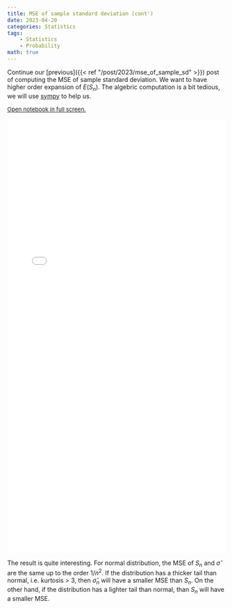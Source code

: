```yaml
---
title: MSE of sample standard deviation (cont')
date: 2023-04-20
categories: Statistics
tags: 
    - Statistics
    - Probability
math: true
---
```



Continue our [previous]({{< ref "/post/2023/mse_of_sample_sd" >}}) post of computing the MSE of sample standard deviation. We want to have higher order expansion of $E(S_n)$. The algebric computation is a bit tedious, we will use [sympy](https://www.sympy.org/) to help us.


<font style="font-size: small"><a href="/post/2023/sample_sd_bias.html" target="_blank">Open notebook in full screen.</a></font>
 <iframe
       src="/post/2023/sample_sd_bias.html"
       width="100%"
       height="1000px"
       style="border:none;">
 </iframe>

The result is quite interesting. For normal distribution, the MSE of $S_n$ and $\hat \sigma$ are the same up to the order $1/n^2$.
If the distribution has a thicker tail than normal, i.e. kurtosis > 3, then $\hat \sigma_n$ will have a smaller MSE than $S_n$. On the other hand, if the distribution has a lighter tail than normal, than $S_n$ will have a smaller MSE. 

